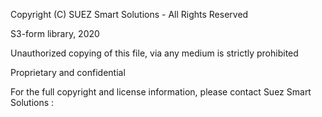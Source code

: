 
Copyright (C) SUEZ Smart Solutions - All Rights Reserved

S3-form library, 2020

Unauthorized copying of this file, via any medium is strictly prohibited

Proprietary and confidential

For the full copyright and license information, please 
contact Suez Smart Solutions :
